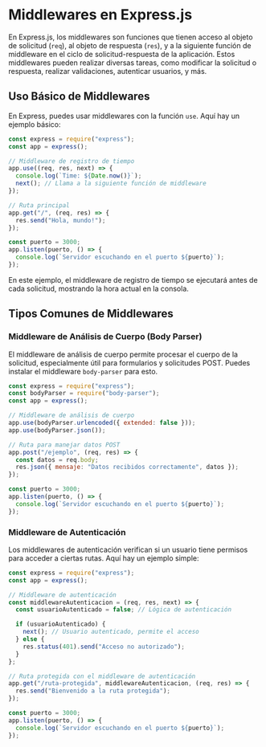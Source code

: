 # Middlewares en Express.js

En Express.js, los middlewares son funciones que tienen acceso al objeto de solicitud (`req`), al objeto de respuesta (`res`), y a la siguiente función de middleware en el ciclo de solicitud-respuesta de la aplicación. Estos middlewares pueden realizar diversas tareas, como modificar la solicitud o respuesta, realizar validaciones, autenticar usuarios, y más.

## Uso Básico de Middlewares

En Express, puedes usar middlewares con la función `use`. Aquí hay un ejemplo básico:

```javascript
const express = require("express");
const app = express();

// Middleware de registro de tiempo
app.use((req, res, next) => {
  console.log(`Time: ${Date.now()}`);
  next(); // Llama a la siguiente función de middleware
});

// Ruta principal
app.get("/", (req, res) => {
  res.send("Hola, mundo!");
});

const puerto = 3000;
app.listen(puerto, () => {
  console.log(`Servidor escuchando en el puerto ${puerto}`);
});
```

En este ejemplo, el middleware de registro de tiempo se ejecutará antes de cada solicitud, mostrando la hora actual en la consola.

## Tipos Comunes de Middlewares

### Middleware de Análisis de Cuerpo (Body Parser)

El middleware de análisis de cuerpo permite procesar el cuerpo de la solicitud, especialmente útil para formularios y solicitudes POST. Puedes instalar el middleware `body-parser` para esto.

```javascript
const express = require("express");
const bodyParser = require("body-parser");
const app = express();

// Middleware de análisis de cuerpo
app.use(bodyParser.urlencoded({ extended: false }));
app.use(bodyParser.json());

// Ruta para manejar datos POST
app.post("/ejemplo", (req, res) => {
  const datos = req.body;
  res.json({ mensaje: "Datos recibidos correctamente", datos });
});

const puerto = 3000;
app.listen(puerto, () => {
  console.log(`Servidor escuchando en el puerto ${puerto}`);
});
```

### Middleware de Autenticación

Los middlewares de autenticación verifican si un usuario tiene permisos para acceder a ciertas rutas. Aquí hay un ejemplo simple:

```javascript
const express = require("express");
const app = express();

// Middleware de autenticación
const middlewareAutenticacion = (req, res, next) => {
  const usuarioAutenticado = false; // Lógica de autenticación

  if (usuarioAutenticado) {
    next(); // Usuario autenticado, permite el acceso
  } else {
    res.status(401).send("Acceso no autorizado");
  }
};

// Ruta protegida con el middleware de autenticación
app.get("/ruta-protegida", middlewareAutenticacion, (req, res) => {
  res.send("Bienvenido a la ruta protegida");
});

const puerto = 3000;
app.listen(puerto, () => {
  console.log(`Servidor escuchando en el puerto ${puerto}`);
});
```